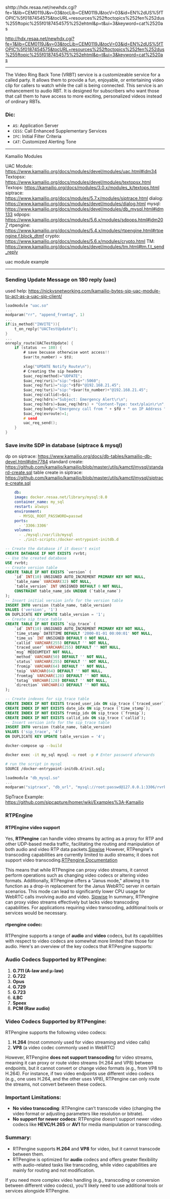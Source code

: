 shttp://hdx.resaa.net/newhdx.cgi?fe=1&lib=CEM0119J&v=03&tocLib=CEM0119J&tocV=03&id=EN%2dUS%5fTOPIC%5f0187454575&tocURL=resources%252ftoctopics%252fen%252dus%255ftopic%255f0187454575%252ehtml&p=t&ui=3&keyword=cat%2520as

http://hdx.resaa.net/newhdx.cgi?fe=1&lib=CEM0119J&v=03&tocLib=CEM0119J&tocV=03&id=EN%2dUS%5fTOPIC%5f0187454575&tocURL=resources%252ftoctopics%252fen%252dus%255ftopic%255f0187454575%252ehtml&p=t&ui=3&keyword=cat%2520as


---
The Video Ring Back Tone (VRBT) service is a customizeable service for a called party. It allows them to provide a fun, enjoyable, or entertaining video clip for callers to watch while the call is being connected. This service is an enhancement to audio RBT. It is designed for subscribers who want those that call them to have access to more exciting, personalized videos instead of ordinary RBTs.


### Dic:
- `AS`: Application Server
- `CESS`: Call Enhanced Supplementary Services
- `IFC`: Initial Filter Criteria
- `CAT`: Customized Alerting Tone

---
Kamailio Modules

UAC Module: https://www.kamailio.org/docs/modules/devel/modules/uac.html#idm34
Textopsx: https://www.kamailio.org/docs/modules/devel/modules/textopsx.html
Textops: https://kamailio.org/docs/modules/3.0.x/modules_k/textops.html
siptrace: https://www.kamailio.org/docs/modules/5.7.x/modules/siptrace.html
dialog: https://www.kamailio.org/docs/modules/devel/modules/dialog.html
mysql: https://www.kamailio.org/docs/modules/devel/modules/db_mysql.html#idm133
sdpops: https://www.kamailio.org/docs/modules/5.6.x/modules/sdpops.html#idm207
rtpengine: https://www.kamailio.org/docs/modules/5.4.x/modules/rtpengine.html#rtpengine.f.block_dtmf
crypto: https://www.kamailio.org/docs/modules/5.6.x/modules/crypto.html
TM: https://www.kamailio.org/docs/modules/devel/modules/tm.html#tm.f.t_send_reply

uac module example

---
### Sending Update Message on 180 reply (uac)
used help: https://nickvsnetworking.com/kamailio-bytes-sip-uac-module-to-act-as-a-uac-sip-client/

```c
loadmodule "uac.so"
...
modparam("rr", "append_fromtag", 1)
...
if(is_method("INVITE")){
	t_on_reply("UACTestUpdate");
}
...
onreply_route[UACTestUpdate] {
    if (status  == 180) {
	    # save becuase otherwise wont access!!
		$var(to_number) = $tU;
		
        xlog("UPDATE Notify Route\n");
        # Creating the sip headers
        $uac_req(method)="UDPATE";
        $uac_req(ruri)="sip:"+$si+":5060";
        $uac_req(furi)="sip:"+$fU+"@192.168.21.45";
        $uac_req(turi)="sip:"+$var(to_number)+"@192.168.21.45";
        $uac_req(callid)=$ci;
        $uac_req(hdrs)="Subject: Emergency Alert\r\n";
        $uac_req(hdrs)=$uac_req(hdrs) + "Content-Type: text/plain\r\n";
        $uac_req(body)="Emergency call from " + $fU + " on IP Address " + $si + " to " + $var(to_number) + "\n";
        $uac_req(evroute)=1;
		# send
        uac_req_send();
    }
}
```

### Save invite SDP in database (siptrace & mysql)
dp on siptrace: https://www.kamailio.org/docs/db-tables/kamailio-db-devel.html#idm7784
standard create: https://github.com/kamailio/kamailio/blob/master/utils/kamctl/mysql/standard-create.sql
table create in siptrace: https://github.com/kamailio/kamailio/blob/master/utils/kamctl/mysql/siptrace-create.sql


```docker-compose.yml
	db:  
    image: docker.resaa.net/library/mysql:8.0
    container_name: my_sql
    restart: always
    environment:
      - MYSQL_ROOT_PASSWORD=passwd
    ports:
      - '3306:3306'
    volumes:
      - ./mysql:/var/lib/mysql
      - ./init-scripts:/docker-entrypoint-initdb.d

```

```sql
-- Create the database if it doesn't exist
CREATE DATABASE IF NOT EXISTS rvrbt;
-- Use the created database
USE rvrbt;
-- Create version table
CREATE TABLE IF NOT EXISTS `version` (
    `id` INT(10) UNSIGNED AUTO_INCREMENT PRIMARY KEY NOT NULL,
    `table_name` VARCHAR(32) NOT NULL,
    `table_version` INT UNSIGNED DEFAULT 0 NOT NULL,
    CONSTRAINT table_name_idx UNIQUE (`table_name`)
);
-- Insert initial version info for the version table
INSERT INTO version (table_name, table_version)
VALUES ('version', '1')
ON DUPLICATE KEY UPDATE table_version = '1';
-- Create sip_trace table
CREATE TABLE IF NOT EXISTS `sip_trace` (
    `id` INT(10) UNSIGNED AUTO_INCREMENT PRIMARY KEY NOT NULL,
    `time_stamp` DATETIME DEFAULT '2000-01-01 00:00:01' NOT NULL,
    `time_us` INT UNSIGNED DEFAULT 0 NOT NULL,
    `callid` VARCHAR(255) DEFAULT '' NOT NULL,
    `traced_user` VARCHAR(255) DEFAULT '' NOT NULL,
    `msg` MEDIUMTEXT NOT NULL,
    `method` VARCHAR(50) DEFAULT '' NOT NULL,
    `status` VARCHAR(255) DEFAULT '' NOT NULL,
    `fromip` VARCHAR(64) DEFAULT '' NOT NULL,
    `toip` VARCHAR(64) DEFAULT '' NOT NULL,
    `fromtag` VARCHAR(128) DEFAULT '' NOT NULL,
    `totag` VARCHAR(128) DEFAULT '' NOT NULL,
    `direction` VARCHAR(4) DEFAULT '' NOT NULL
);

-- Create indexes for sip_trace table
CREATE INDEX IF NOT EXISTS traced_user_idx ON sip_trace (`traced_user`);
CREATE INDEX IF NOT EXISTS date_idx ON sip_trace (`time_stamp`);
CREATE INDEX IF NOT EXISTS fromip_idx ON sip_trace (`fromip`);
CREATE INDEX IF NOT EXISTS callid_idx ON sip_trace (`callid`);
-- Insert version info for the sip_trace table
INSERT INTO version (table_name, table_version)
VALUES ('sip_trace', '4')
ON DUPLICATE KEY UPDATE table_version = '4';
```


```bash
docker-compose up --build

docker exec -it my_sql mysql -u root -p # Enter password aferwards

# run the script in mysql
SOURCE /docker-entrypoint-initdb.d/init.sql;
```

```c
loadmodule "db_mysql.so"
...
modparam("siptrace", "db_url", "mysql://root:passwd@127.0.0.1:3306/rvrbt")
```
SipTrace Example: https://github.com/sipcapture/homer/wiki/Examples%3A-Kamailio
### RTPEngine

#### RTPEngine video support

Yes, **RTPengine** can handle video streams by acting as a proxy for RTP and other UDP-based media traffic, facilitating the routing and manipulation of both audio and video RTP data packets.[Sipwise](https://www.sipwise.com/archives/products/rtpengine?utm_source=chatgpt.com)
However, RTPengine's transcoding capabilities are currently limited to audio streams; it does not support video transcoding.[RTPengine Documentation](https://rtpengine.readthedocs.io/en/latest/transcoding.html?utm_source=chatgpt.com)

This means that while RTPengine can proxy video streams, it cannot perform operations such as changing video codecs or altering video formats.
Additionally, RTPengine offers a "Janus mode," allowing it to function as a drop-in replacement for the Janus WebRTC server in certain scenarios. This mode can lead to significantly lower CPU usage for WebRTC calls involving audio and video. [Sipwise](https://www.sipwise.com/archives/10995?utm_source=chatgpt.com)
In summary, RTPengine can proxy video streams effectively but lacks video transcoding capabilities. For applications requiring video transcoding, additional tools or services would be necessary.

#### rtpengine codec:
RTPengine supports a range of **audio** and **video** codecs, but its capabilities with respect to video codecs are somewhat more limited than those for audio. Here's an overview of the key codecs that RTPengine supports:

### **Audio Codecs Supported by RTPengine**:

1. **G.711 (A-law and μ-law)**
2. **G.722**
3. **Opus**
4. **G.729**
5. **G.723**
6. **iLBC**
7. **Speex**
8. **PCM (Raw audio)**

### **Video Codecs Supported by RTPengine**:

RTPengine supports the following video codecs:

1. **H.264** (most commonly used for video streaming and video calls)
2. **VP8** (a video codec commonly used in WebRTC)

However, RTPengine **does not support transcoding** for video streams, meaning it can proxy or route video streams (H.264 and VP8) between endpoints, but it cannot convert or change video formats (e.g., from VP8 to H.264). For instance, if two video endpoints use different video codecs (e.g., one uses H.264, and the other uses VP8), RTPengine can only route the streams, not convert between these codecs.

### **Important Limitations**:

- **No video transcoding**: RTPengine can’t transcode video (changing the video format or adjusting parameters like resolution or bitrate).
- **No support for newer codecs**: RTPengine doesn’t support newer video codecs like **HEVC/H.265** or **AV1** for media manipulation or transcoding.

### Summary:

- RTPengine supports **H.264** and **VP8** for video, but it cannot transcode between them.
- RTPengine is optimized for **audio** codecs and offers greater flexibility with audio-related tasks like transcoding, while video capabilities are mainly for routing and not modification.

If you need more complex video handling (e.g., transcoding or conversion between different video codecs), you'll likely need to use additional tools or services alongside RTPengine.
